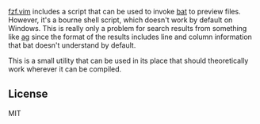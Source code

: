 [fzf.vim](https://github.com/junegunn/fzf.vim) includes a script that can be used to invoke 
[bat](https://github.com/sharkdp/bat) to preview files. However, it's a bourne shell script,
which doesn't work by default on Windows. This is really only a problem for search results from
something like [ag](https://github.com/ggreer/the_silver_searcher) since the format of the results
includes line and column information that bat doesn't understand by default.

This is a small utility that can be used in its place that should theoretically work wherever it
can be compiled.

## License

MIT
